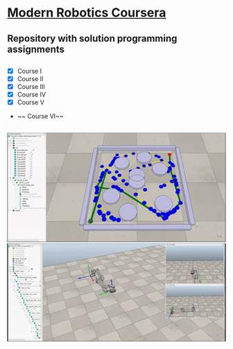 # <a href="https://www.coursera.org/specializations/modernrobotics">Modern Robotics Coursera</a>
## Repository with solution programming assignments

##
- [x] Course I
- [x] Course II
- [x] Course III
- [x] Course IV
- [x] Course V
- ~~ Course VI~~

## 
<img src="resource/rrt.gif">

<img src="resource/arm.gif">

